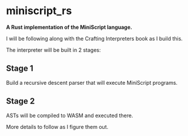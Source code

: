 # miniscript_rs

**A Rust implementation of the MiniScript language.**

I will be following along with the Crafting Interpreters book as I build this.

The interpreter will be built in 2 stages:

## Stage 1

Build a recursive descent parser that will execute MiniScript programs.

## Stage 2

ASTs will be compiled to WASM and executed there.

More details to follow as I figure them out.

